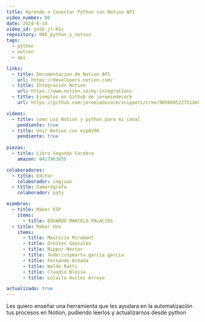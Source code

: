 ```yaml
---
title: Aprende a Conectar Python con Notion API
video_number: 86
date: 2024-6-14
video_id: yeSU_jf-KSc
repository: 086_python_y_notion
tags:
  - python
  - notion
  - api

links:
  - title: Documentacion de Notion API
    url: https://developers.notion.com/
  - title: Integracion Notion
    url: https://www.notion.so/my-integrations
  - title: Ejemplos en Github de jeremiedecock
    url: https://github.com/jeremiedecock/snippets/tree/905049522751de817819b2a67dbe407d6bc49657/python/notion_api

videos:
  - title: como uso Notion y python para mi canal
    pendiente: true
  - title: Unir Notion con esp8266
    pendiente: true
  
piezas:
  - title: Libro Segundo Cerebro
    amazon: 8417963855

colaboradores:
  - title: Editor
    colaborador: ingjuan
  - title: Camarógrafa
    colaborador: paty

miembros:
  - title: Maker ESP
    items:
      - title: EDUARDO MARCELO PALACIOS
  - title: Maker Uno
    items:
      - title: Mauricio Miramont
      - title: Orestes Gonzalez
      - title: Nippur Nestor
      - title: federicoymarta garcia garcia
      - title: Fernando Armada
      - title: Waldo Ratti
      - title: Claudio Bloise
      - title: Lolailo Aviles Arroyo

actualizado: true
---
```


Les quiero enseñar una herramienta que les ayudara en la automatización tus procesos en Notion, pudiendo leerlos y actualizarnos desde python
